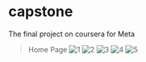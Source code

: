 # capstone
The final project on coursera for Meta

>Home Page
![1](https://github.com/somdas-m/capstone/assets/20015686/a3789f7e-d51f-43f0-a69c-fce0ed0fa6fc)
![2](https://github.com/somdas-m/capstone/assets/20015686/dea0a955-c798-4e47-a5ee-993eddbde206)
![3](https://github.com/somdas-m/capstone/assets/20015686/1987403e-4f99-4089-9245-e49c39792aae)
![4](https://github.com/somdas-m/capstone/assets/20015686/d7a42cd2-6e3d-487b-93fb-2158a9b43fe3)
![5](https://github.com/somdas-m/capstone/assets/20015686/117889d3-7963-404e-a64c-bc3337acfac0)

